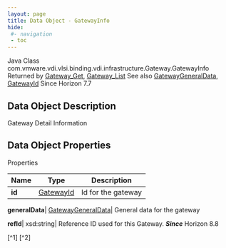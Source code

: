 ```yaml
---
layout: page
title: Data Object - GatewayInfo
hide:
 #- navigation
 - toc
---
```






Java Class
    com.vmware.vdi.vlsi.binding.vdi.infrastructure.Gateway.GatewayInfo
Returned by
     [Gateway_Get](vdi.infrastructure.Gateway.md#get), [Gateway_List](vdi.infrastructure.Gateway.md#list)
See also
     [GatewayGeneralData](vdi.infrastructure.Gateway.GeneralData.md), [GatewayId](vdi.entity.GatewayId.md)
Since 
    Horizon 7.7

## Data Object Description 

Gateway Detail Information 

## Data Object Properties

Properties

Name |  Type |  Description   
---|---|---  
**id**| [GatewayId](vdi.entity.GatewayId.md)|  Id for the gateway   
  
**generalData**| [GatewayGeneralData](vdi.infrastructure.Gateway.GeneralData.md)|  General data for the gateway   
  
**refId**|  xsd:string|  Reference ID used for this Gateway.  **_Since_** Horizon 8.8  


[^1]
[^2]

  
  

  

